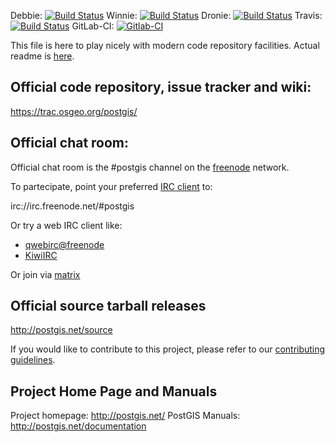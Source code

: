 Debbie:
   [![Build Status](https://debbie.postgis.net/buildStatus/icon?job=PostGIS_2.4)](https://debbie.postgis.net/view/PostGIS/job/PostGIS_2.4/)
Winnie:
 [![Build Status](https://debbie.postgis.net:444/buildStatus/icon?job=PostGIS_2.4)](https://debbie.postgis.net:444/view/PostGIS/job/PostGIS_2.4/)
Dronie:
 [![Build Status](https://drone.osgeo.org/api/badges/postgis/postgis/status.svg?branch=stable-2.4)](https://drone.osgeo.org/postgis/postgis?branch=svn-2.4)
Travis:
 [![Build Status](https://secure.travis-ci.org/postgis/postgis.svg)](http://travis-ci.org/postgis/postgis)
GitLab-CI:
 [![Gitlab-CI](https://gitlab.com/postgis/postgis/badges/stable-2.4/build.svg)](https://gitlab.com/postgis/postgis/commits/svn-2.4)

This file is here to play nicely with modern code repository facilities.
Actual readme is [here](README.postgis).

## Official code repository, issue tracker and wiki:
https://trac.osgeo.org/postgis/

## Official chat room:

Official chat room is the #postgis channel on the
[freenode](https://freenode.net) network.

To partecipate, point your preferred
[IRC client](https://en.wikipedia.org/wiki/Comparison_of_Internet_Relay_Chat_clients)
to:

 irc://irc.freenode.net/#postgis

Or try a web IRC client like:
 - [qwebirc@freenode](https://webchat.freenode.net/?channels=#postgis)
 - [KiwiIRC](https://kiwiirc.com/client/irc.freenode.net/#postgis)

Or join via [matrix](https://matrix.to/#/#postgis:matrix.org)

## Official source tarball releases

http://postgis.net/source

If you would like to contribute to this project, please refer to our
[contributing guidelines](CONTRIBUTING.md).

## Project Home Page and Manuals
Project homepage: http://postgis.net/
PostGIS Manuals: http://postgis.net/documentation
